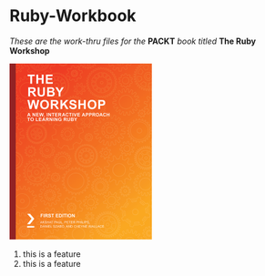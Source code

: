 # Ruby-Workbook

_These are the work-thru files for the_ **PACKT** _book titled_ **The Ruby Workshop**


![Image of The Ruby Workshop](smaller.png)


1. this is a feature
2. this is a feature


